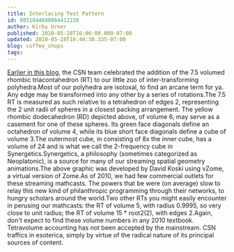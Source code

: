 ```yaml
---
title: Interlacing Test Pattern
id: 8851044848064412238
author: Kirby Urner
published: 2010-05-28T16:06:00.000-07:00
updated: 2010-05-28T16:44:30.335-07:00
blog: coffee_shops
tags: 
---
```


[](https://blogger.googleusercontent.com/img/b/R29vZ2xl/AVvXsEhlm5QJ6rEWmBmLmsnZSzLOM2Y8CfCQistlhMLsA9C4YdPDJ3ho7gD0fWOy8OGZ6d3t-8mkbgpl-rEuG9oE9oXHoSsGHs2vUKTIuIY9j8LopieJhip_uK15pVLgwiAFXRAvKKz9k4YWiDiJ/s1600/template7_5_6winnercube.jpg)[Earlier in this blog](http://coffeeshopsnet.blogspot.com/2009/02/outreach-to-japan.html), the CSN team celebrated the addition of the 7.5 volumed rhombic triacontahedron (RT) to our little zoo of inter-transforming polyhedra.Most of our polyhedra are isotoxal, to find an arcane term for ya.  Any edge may be transformed into any other by a series of rotations.The 7.5 RT is measured as such relative to a tetrahedron of edges 2, representing the 2 unit radii of spheres in a closest packing arrangement.  The yellow rhombic dodecahedron (RD) depicted above, of volume 6, may serve as a casement for one of these spheres.  Its green face diagonals define an octahedron of volume 4, while its blue short face diagonals define a cube of volume 3.The outermost cube, in consisting of 8x the inner cube, has a volume of 24 and is what we call the 2-frequency cube in Synergetics.Synergetics, a philosophy (sometimes categorized as Neoplatonic), is a source for many of our streaming spatial geometry animations.The above graphic was developed by David Koski using vZome, a virtual version of Zome.As of 2010, we had few commercial outlets for these streaming mathcasts.  The powers that be were (on average) slow to relay this new kind of philanthropic programming through their networks, to hungry scholars around the world.Two other RTs you might easily encounter in perusing our mathcasts:  the RT of volume 5, with radius 0.9995, so very close to unit radius;  the RT of volume 15 * root2(2), with edges 2.Again, don't expect to find these volume numbers in any 2010 textbook.  Tetravolume accounting has not been accepted by the mainstream.  CSN traffics in esoterica, simply by virtue of the radical nature of its principal sources of content.